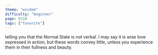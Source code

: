 ```yaml
---
theme: "wisdom"
difficulty: "beginner"
page: 9150
tags: ["favorite"]
---
```


telling you that the Normal State is not verbal. I may say it is wise love expressed in action, but these words convey little, unless you experience them in their fullness and beauty.